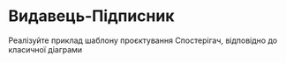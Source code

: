 # Видавець-Підписник

Реалізуйте приклад шаблону проєктування Спостерігач, 
відповідно до класичної діаграми 
